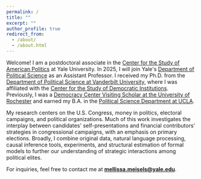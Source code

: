 ```yaml
---
permalink: /
title: ""
excerpt: ""
author_profile: true
redirect_from: 
  - /about/
  - /about.html
---
```


Welcome! I am a postdoctoral associate in the [Center for the Study of American Politics](https://csap.yale.edu/) at Yale University. In 2025, I will join Yale's [Department of Political Science](https://politicalscience.yale.edu/) as an Assistant Professor. I received my Ph.D. from the [Department of Political Science at Vanderbilt University](https://www.vanderbilt.edu/political-science/), where I was affiliated with the [Center for the Study of Democratic Institutions](https://www.vanderbilt.edu/csdi/). Previously, I was a [Democracy Center Visiting Scholar at the University of Rochester](https://www.sas.rochester.edu/democracycenter/research/visiting-scholars.html) and earned my B.A. in the [Political Science Department at UCLA](https://polisci.ucla.edu/). 

My research centers on the U.S. Congress, money in politics, electoral campaigns, and political organizations. Much of this work investigates the interplay between candidates' self-presentations and financial contributors’ strategies in congressional campaigns, with an emphasis on primary elections. Broadly, I combine original data, natural language processing, causal inference tools, experiments, and structural estimation of formal models to further our understanding of strategic interactions among political elites.

For inquiries, feel free to contact me at **mellissa.meisels@yale.edu**.


